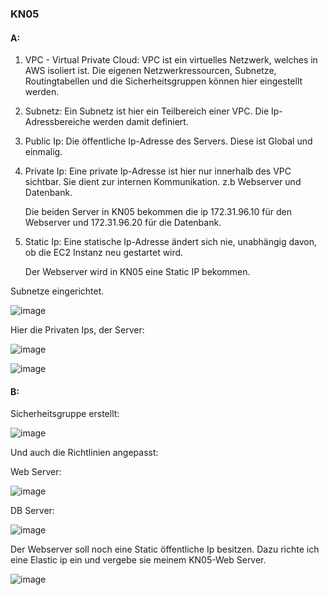 ### KN05

#### A:
1. VPC - Virtual Private Cloud:
   VPC ist ein virtuelles Netzwerk, welches in AWS isoliert ist. Die eigenen Netzwerkressourcen, Subnetze, Routingtabellen und die Sicherheitsgruppen können hier eingestellt werden.

2. Subnetz:
   Ein Subnetz ist hier ein Teilbereich einer VPC. Die Ip-Adressbereiche werden damit definiert.

3. Public Ip:
   Die öffentliche Ip-Adresse des Servers. Diese ist Global und einmalig.

4. Private Ip:
   Eine private Ip-Adresse ist hier nur innerhalb des VPC sichtbar. Sie dient zur internen Kommunikation. z.b Webserver und Datenbank.
   
   Die beiden Server in KN05 bekommen die ip 172.31.96.10 für den Webserver und 172.31.96.20 für die Datenbank.

5. Static Ip:
   Eine statische Ip-Adresse ändert sich nie, unabhängig davon, ob die EC2 Instanz neu gestartet wird.
   
   Der Webserver wird in KN05 eine Static IP bekommen.


Subnetze eingerichtet.

![image](https://github.com/user-attachments/assets/947762fe-7d78-4f45-9ae1-b3a753339008)


Hier die Privaten Ips, der Server:

![image](https://github.com/user-attachments/assets/eaa50eca-0fe0-4fbc-9f13-bc50bfc7ff7c)

![image](https://github.com/user-attachments/assets/1fd66830-cc64-4028-bcb5-34c1ec2f6fef)

#### B:

Sicherheitsgruppe erstellt:

![image](https://github.com/user-attachments/assets/d121e42c-3026-4747-a333-d1df2b85a053)

Und auch die Richtlinien angepasst:

Web Server:

![image](https://github.com/user-attachments/assets/e39f4057-26c5-4e26-b59e-ac8234900072)

DB Server:

![image](https://github.com/user-attachments/assets/5719f0c1-0f39-4319-829b-26135a97a9f8)

Der Webserver soll noch eine Static öffentliche Ip besitzen. 
Dazu richte ich eine Elastic ip ein und vergebe sie meinem KN05-Web Server.

![image](https://github.com/user-attachments/assets/9a467634-0a21-4f6f-9821-e6f7364642a0)